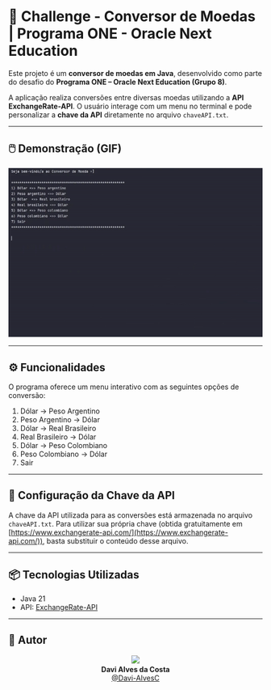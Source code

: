 # 💱 Challenge - Conversor de Moedas | Programa ONE - Oracle Next Education

Este projeto é um **conversor de moedas em Java**, desenvolvido como parte do desafio do **Programa ONE – Oracle Next Education (Grupo 8)**.

A aplicação realiza conversões entre diversas moedas utilizando a **API ExchangeRate-API**. O usuário interage com um menu no terminal e pode personalizar a **chave da API** diretamente no arquivo `chaveAPI.txt`.

---

## 🖱️ Demonstração (GIF)

<p align="center">
  <img src="https://github.com/Davi-AlvesC/conversor-de-moedas-oracle-one/blob/f7ecaafcb2df7d934f1a3013b87c7bf63f87a263/assets/demo.gif" width="800px"/>
</p>

---

## ⚙️ Funcionalidades

O programa oferece um menu interativo com as seguintes opções de conversão:

1. Dólar → Peso Argentino
2. Peso Argentino → Dólar
3. Dólar → Real Brasileiro
4. Real Brasileiro → Dólar
5. Dólar → Peso Colombiano
6. Peso Colombiano → Dólar
7. Sair

---

## 🔑 Configuração da Chave da API

A chave da API utilizada para as conversões está armazenada no arquivo `chaveAPI.txt`.
Para utilizar sua própria chave (obtida gratuitamente em [https://www.exchangerate-api.com/](https://www.exchangerate-api.com/)), basta substituir o conteúdo desse arquivo.

---

## 📦 Tecnologias Utilizadas

* Java 21
* API: [ExchangeRate-API](https://www.exchangerate-api.com/)

---

## 👤 Autor

<p align="center">
  <img src="https://avatars.githubusercontent.com/u/89622689?v=4" width="200px"><br>
  <strong>Davi Alves da Costa</strong><br>
  <a href="https://github.com/Davi-AlvesC">@Davi-AlvesC</a>
</p>

